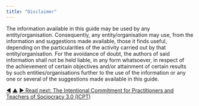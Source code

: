 ```yaml
---
title: "Disclaimer"
---
```



The information available in this guide may be used by any entity/organisation. Consequently, any entity/organisation may use, from the information and suggestions made available, those it finds useful, depending on the particularities of the activity carried out by that entity/organisation. For the avoidance of doubt, the authors of said information shall not be held liable, in any form whatsoever, in respect of the achievement of certain objectives and/or attainment of certain results by such entities/organisations further to the use of the information or any one or several of the suggestions made available in this guide.


<div class="bottom-nav">
<a href="license.html" title="Back to: License">◀</a> <a href="appendix.html" title="Up: Appendix">▲</a> <a href="icpt.html" title="">▶ Read next: The Intentional Commitment for Practitioners and Teachers of Sociocracy 3.0 (ICPT)</a>
</div>
